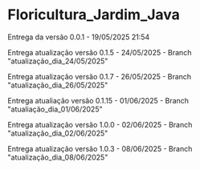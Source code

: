 # Floricultura_Jardim_Java

Entrega da versão 0.0.1 - 19/05/2025 21:54

Entrega atualização versão 0.1.5 - 24/05/2025 - Branch "atualização_dia_24/05/2025"

Entrega atualização versão 0.1.7 - 26/05/2025 - Branch "atualização_dia_26/05/2025"

Entrega atualiação versão 0.1.15 - 01/06/2025 - Branch "atualiação_dia_01/06/2025"

Entrega atualização versão 1.0.0 - 02/06/2025 - Branch "atualização_dia_02/06/2025"

Entrega atualização versão 1.0.3 - 08/06/2025 - Branch "atualização_dia_08/06/2025"

